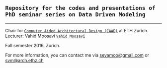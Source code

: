 ## `Repository for the codes and presentations of PhD seminar series on Data Driven Modeling`
---
Chair for [`Computer Aided Architectural Design (CAAD)`](http://www.caad.arch.ethz.ch/) at ETH Zurich.
Lecturer: Vahid Moosavi [`Vahid Moosavi`](https://vahidmoosavi.com/)


Fall semester 2016, Zurich.

For more information, you can contact me via sevamoo@gmail.com or svm@arch.ethz.ch
